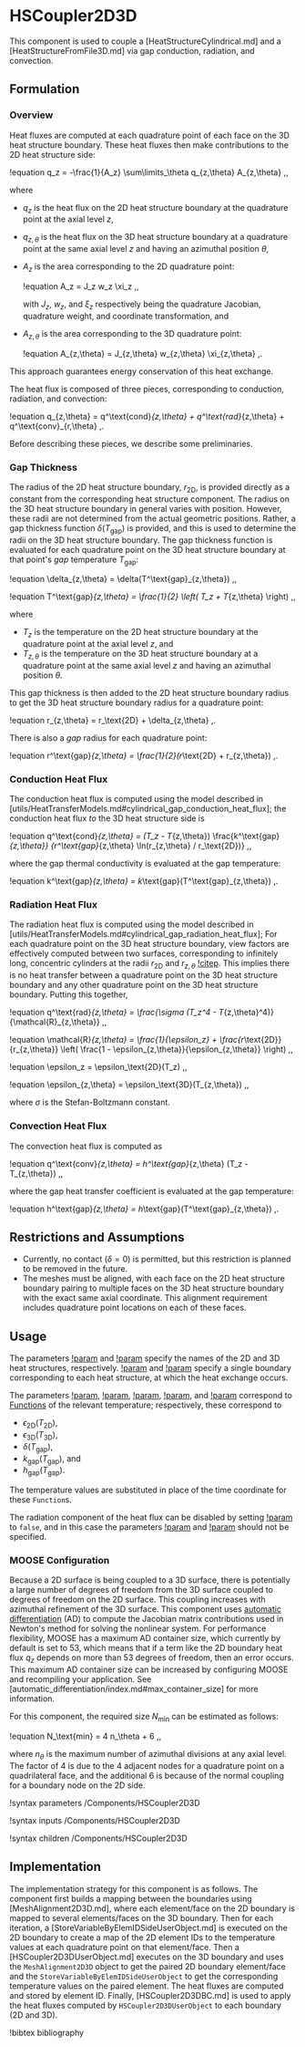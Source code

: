 # HSCoupler2D3D

This component is used to couple a [HeatStructureCylindrical.md] and a
[HeatStructureFromFile3D.md] via gap conduction, radiation, and convection.

## Formulation

### Overview

Heat fluxes are computed at each quadrature point of each face on the 3D heat
structure boundary. These heat fluxes then make contributions to the 2D heat structure side:

!equation
q_z = -\frac{1}{A_z} \sum\limits_\theta q_{z,\theta} A_{z,\theta} \,,

where

- $q_z$ is the heat flux on the 2D heat structure boundary at the
  quadrature point at the axial level $z$,
- $q_{z,\theta}$ is the heat flux on the 3D heat structure boundary at
  a quadrature point at the same axial level $z$ and having an azimuthal position
  $\theta$,
- $A_z$ is the area corresponding to the 2D quadrature point:

  !equation
  A_z = J_z w_z \xi_z \,,

  with $J_z$, $w_z$, and $\xi_z$ respectively being the quadrature Jacobian,
  quadrature weight, and coordinate transformation, and
- $A_{z,\theta}$ is the area corresponding to the 3D quadrature point:

  !equation
  A_{z,\theta} = J_{z,\theta} w_{z,\theta} \xi_{z,\theta} \,.

This approach guarantees energy conservation of this heat exchange.

The heat flux is composed of three pieces, corresponding to conduction, radiation, and convection:

!equation
q_{z,\theta} = q^\text{cond}_{z,\theta} + q^\text{rad}_{z,\theta} + q^\text{conv}_{r,\theta} \,.

Before describing these pieces, we describe some preliminaries.

### Gap Thickness

The radius of the 2D heat structure boundary, $r_\text{2D}$, is provided directly as a constant
from the corresponding heat structure component. The radius on the 3D heat structure
boundary in general varies with position. However, these radii are not determined
from the actual geometric positions. Rather, a gap thickness function $\delta(T_\text{gap})$
is provided, and this is used to determine the radii on the 3D heat structure
boundary. The gap thickness function is evaluated for each quadrature point on
the 3D heat structure boundary at that point's *gap* temperature $T_\text{gap}$:

!equation
\delta_{z,\theta} = \delta(T^\text{gap}_{z,\theta}) \,,

!equation
T^\text{gap}_{z,\theta} = \frac{1}{2} \left( T_z + T_{z,\theta} \right) \,,

where

- $T_z$ is the temperature on the 2D heat structure boundary at the
  quadrature point at the axial level $z$, and
- $T_{z,\theta}$ is the temperature on the 3D heat structure boundary at a quadrature
  point at the same axial level $z$ and having an azimuthal position $\theta$.

This gap thickness is then added to the 2D heat structure boundary radius to
get the 3D heat structure boundary radius for a quadrature point:

!equation
r_{z,\theta} = r_\text{2D} + \delta_{z,\theta} \,.

There is also a *gap* radius for each quadrature point:

!equation
r^\text{gap}_{z,\theta} = \frac{1}{2}(r_\text{2D} + r_{z,\theta}) \,.

### Conduction Heat Flux

The conduction heat flux is computed using the model described in
[utils/HeatTransferModels.md#cylindrical_gap_conduction_heat_flux];
the conduction heat flux *to* the 3D heat structure side is

!equation
q^\text{cond}_{z,\theta} = (T_z - T_{z,\theta}) \frac{k^\text{gap}_{z,\theta}}
{r^\text{gap}_{z,\theta} \ln(r_{z,\theta} / r_\text{2D})} \,,

where the gap thermal conductivity is evaluated at the gap temperature:

!equation
k^\text{gap}_{z,\theta} = k_\text{gap}(T^\text{gap}_{z,\theta}) \,.

### Radiation Heat Flux

The radiation heat flux is computed using the model described in
[utils/HeatTransferModels.md#cylindrical_gap_radiation_heat_flux];
For each quadrature point on the 3D heat structure boundary, view factors are
effectively computed between two surfaces, corresponding to infinitely long,
concentric cylinders at the radii $r_\text{2D}$ and $r_{z,\theta}$ [!citep](incropera2002).
This implies there is no heat transfer between a quadrature point on the 3D heat structure
boundary and any other quadrature point on the 3D heat structure boundary. Putting
this together,

!equation
q^\text{rad}_{z,\theta} = \frac{\sigma (T_z^4 - T_{z,\theta}^4)}{\mathcal{R}_{z,\theta}} \,,

!equation
\mathcal{R}_{z,\theta} = \frac{1}{\epsilon_z} + \frac{r_\text{2D}}{r_{z,\theta}}
\left( \frac{1 - \epsilon_{z,\theta}}{\epsilon_{z,\theta}} \right) \,,

!equation
\epsilon_z = \epsilon_\text{2D}(T_z) \,,

!equation
\epsilon_{z,\theta} = \epsilon_\text{3D}(T_{z,\theta}) \,,

where $\sigma$ is the Stefan-Boltzmann constant.

### Convection Heat Flux

The convection heat flux is computed as

!equation
q^\text{conv}_{z,\theta} = h^\text{gap}_{z,\theta} (T_z - T_{z,\theta}) \,,

where the gap heat transfer coefficient is evaluated at the gap temperature:

!equation
h^\text{gap}_{z,\theta} = h_\text{gap}(T^\text{gap}_{z,\theta}) \,.

## Restrictions and Assumptions

- Currently, no contact ($\delta = 0$) is permitted, but this restriction is
  planned to be removed in the future.
- The meshes must be aligned, with each face on the 2D heat structure boundary
  pairing to multiple faces on the 3D heat structure boundary with the exact
  same axial coordinate. This alignment requirement includes quadrature
  point locations on each of these faces.

## Usage

The parameters [!param](/Components/HSCoupler2D3D/heat_structure_2d) and
[!param](/Components/HSCoupler2D3D/heat_structure_3d) specify the names of the
2D and 3D heat structures, respectively. [!param](/Components/HSCoupler2D3D/boundary_2d)
and [!param](/Components/HSCoupler2D3D/boundary_3d) specify a single boundary
corresponding to each heat structure, at which the heat exchange occurs.

The parameters [!param](/Components/HSCoupler2D3D/emissivity_2d),
[!param](/Components/HSCoupler2D3D/emissivity_3d),
[!param](/Components/HSCoupler2D3D/gap_thickness),
[!param](/Components/HSCoupler2D3D/gap_thermal_conductivity), and
[!param](/Components/HSCoupler2D3D/gap_htc) correspond
to [Functions](Functions/index.md) of the relevant temperature; respectively,
these correspond to

- $\epsilon_\text{2D}(T_\text{2D})$,
- $\epsilon_\text{3D}(T_\text{3D})$,
- $\delta(T_\text{gap})$,
- $k_\text{gap}(T_\text{gap})$, and
- $h_\text{gap}(T_\text{gap})$.

The temperature values are substituted in place of the time coordinate for
these `Function`s.

The radiation component of the heat flux can be disabled by setting
[!param](/Components/HSCoupler2D3D/include_radiation) to `false`, and in this
case the parameters [!param](/Components/HSCoupler2D3D/emissivity_2d) and
[!param](/Components/HSCoupler2D3D/emissivity_3d) should not be specified.

### MOOSE Configuration

Because a 2D surface is being coupled to a 3D surface, there is potentially
a large number of degrees of freedom from the 3D surface coupled to degrees
of freedom on the 2D surface. This coupling increases with azimuthal refinement
of the 3D surface. This component uses [automatic differentiation](automatic_differentiation/index.md) (AD)
to compute the Jacobian matrix contributions used in Newton's method for solving
the nonlinear system. For performance flexibility, MOOSE has a maximum AD container size,
which currently by default is set to 53, which means that if a term like the
2D boundary heat flux $q_z$ depends on more than 53 degrees of freedom, then
an error occurs. This maximum AD container size can be increased by configuring
MOOSE and recompiling your application. See [automatic_differentiation/index.md#max_container_size]
for more information.

For this component, the required size $N_\text{min}$ can be estimated as follows:

!equation
N_\text{min} = 4 n_\theta + 6 \,,

where $n_\theta$ is the maximum number of azimuthal divisions at any axial level.
The factor of 4 is due to the 4 adjacent nodes for a quadrature point on a
quadrilateral face, and the additional 6 is because of the normal coupling for a boundary
node on the 2D side.

!syntax parameters /Components/HSCoupler2D3D

!syntax inputs /Components/HSCoupler2D3D

!syntax children /Components/HSCoupler2D3D

## Implementation

The implementation strategy for this component is as follows. The component
first builds a mapping between the boundaries using [MeshAlignment2D3D.md],
where each element/face on the 2D boundary is mapped to several elements/faces
on the 3D boundary. Then for each iteration, a [StoreVariableByElemIDSideUserObject.md]
is executed on the 2D boundary to create a map of the 2D element IDs to the
temperature values at each quadrature point on that element/face. Then a
[HSCoupler2D3DUserObject.md] executes on the 3D boundary and uses the `MeshAlignment2D3D`
object to get the paired 2D boundary element/face and the `StoreVariableByElemIDSideUserObject`
to get the corresponding temperature values on the paired element. The heat
fluxes are computed and stored by element ID. Finally, [HSCoupler2D3DBC.md] is
used to apply the heat fluxes computed by `HSCoupler2D3DUserObject` to each
boundary (2D and 3D).

!bibtex bibliography
